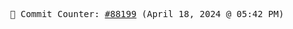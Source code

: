<p align="center">
    <samp>
        📮 Commit Counter: <a href="https://github.com/Javascript-void0/Javascript-void0/commits/main">#88199</a> (April 18, 2024 @ 05:42 PM)
    </samp>
</p>
